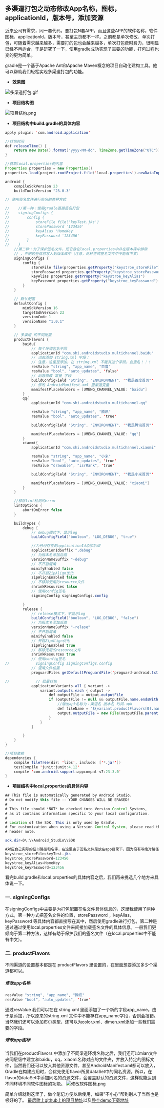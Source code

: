 ## 多渠道打包之动态修改App名称，图标，applicationId，版本号，添加资源
近来公司有需求，同一套代码，要打包N套APP，而且这些APP的软件名称，软件图标，applicationId，版本号，甚至主页都不一样。之前都是单次修改，单次打包，可随着需求越来越多，需要打的包也会越来越多，单次打包费时费力，很明显已经不再适合，于是研究了一下，使用gradle成功实现了需要的功能，打包过程也变的更为简单。

gradle是一个基于Apache Ant和Apache Maven概念的项目自动化建构工具。他可以帮助我们轻松实现多渠道打包的功能。

- **效果图**

![多渠道打包.gif](http://upload-images.jianshu.io/upload_images/2761423-45b3ea86b630ad7e.gif?imageMogr2/auto-orient/strip)

- **项目结构图**

![项目结构.png](http://upload-images.jianshu.io/upload_images/2761423-0ac8db9394a40b44.png?imageMogr2/auto-orient/strip%7CimageView2/2/w/1240)

- **项目结构中build.gradle的具体内容**

```java
apply plugin: 'com.android.application'

//打包时间
def releaseTime() {
    return new Date().format("yyyy-MM-dd", TimeZone.getTimeZone("UTC"))
}

//获取local.properties的内容
Properties properties = new Properties()
properties.load(project.rootProject.file('local.properties').newDataInputStream())

android {
    compileSdkVersion 23
    buildToolsVersion "23.0.3"

// 使用签名文件进行签名的两种方式

//    //第一种：使用gradle直接签名打包
//    signingConfigs {
//        config {
//            storeFile file('keyTest.jks')
//            storePassword '123456'
//            keyAlias 'HomeKey'
//            keyPassword '123456'
//        }
//    }
    //第二种：为了保护签名文件，把它放在local.properties中并在版本库中排除
    // ，不把这些信息写入到版本库中（注意，此种方式签名文件中不能有中文）
    signingConfigs {
        config {
            storeFile file(properties.getProperty("keystroe_storeFile"))
            storePassword properties.getProperty("keystroe_storePassword")
            keyAlias properties.getProperty("keystroe_keyAlias")
            keyPassword properties.getProperty("keystroe_keyPassword")
        }
    }

    // 默认配置
    defaultConfig {
        minSdkVersion 16
        targetSdkVersion 23
        versionCode 1
        versionName "1.0.1"
    }

    // 多渠道 的不同配置
    productFlavors {
        baidu{
            // 每个环境包名不同
            applicationId "com.shi.androidstudio.multichannel.baidu"
            // 动态添加 string.xml 字段；
            // 注意，这里是添加，在 string.xml 不能有这个字段，会重名！！！
            resValue "string", "app_name", "百度"
            resValue "bool", "auto_updates", 'false'
            // 动态修改 常量 字段
            buildConfigField "String", "ENVIRONMENT", '"我是百度首页"'
            // 修改 AndroidManifest.xml 里渠道变量
            manifestPlaceholders = [UMENG_CHANNEL_VALUE: "baidu"]
        }
        qq{
            applicationId "com.shi.androidstudio.multichannel.qq"

            resValue "string", "app_name", "腾讯"
            resValue "bool", "auto_updates", 'true'

            buildConfigField "String", "ENVIRONMENT", '"我是腾讯首页"'

            manifestPlaceholders = [UMENG_CHANNEL_VALUE: "qq"]
        }
        xiaomi{
            applicationId "com.shi.androidstudio.multichannel.xiaomi"

            resValue "string", "app_name", "小米"
            resValue "bool", "auto_updates", 'true'
            resValue "drawable", "isrRank", 'true'

            buildConfigField "String", "ENVIRONMENT", '"我是小米首页"'

            manifestPlaceholders = [UMENG_CHANNEL_VALUE: "xiaomi"]
        }
    }

    //移除lint检测的error
    lintOptions {
        abortOnError false
    }

    buildTypes {
        debug {
            // debug模式下，显示log
            buildConfigField("boolean", "LOG_DEBUG", "true")

            //为已经存在的applicationId添加后缀
            applicationIdSuffix ".debug"
            // 为版本名添加后缀
            versionNameSuffix "-debug"
            // 不开启混淆
            minifyEnabled false
            // 不开启ZipAlign优化
            zipAlignEnabled false
            // 不移除无用的resource文件
            shrinkResources false
            // 使用config签名
            signingConfig signingConfigs.config

        }
        release {
            // release模式下，不显示log
            buildConfigField("boolean", "LOG_DEBUG", "false")
            // 为版本名添加后缀
            versionNameSuffix "-relase"
            // 不开启混淆
            minifyEnabled false
            // 开启ZipAlign优化
            zipAlignEnabled true
            // 移除无用的resource文件
            shrinkResources true
            // 使用config签名
//            signingConfig signingConfigs.config
            // 混淆文件位置
            proguardFiles getDefaultProguardFile('proguard-android.txt'), 'proguard-rules.pro'

//            // 批量打包
            applicationVariants.all { variant ->
                variant.outputs.each { output ->
                    def outputFile = output.outputFile
                    if (outputFile != null && outputFile.name.endsWith('.apk')) {
                        //输出apk名称为：渠道名_版本名_时间.apk
                        def fileName = "${variant.productFlavors[0].name}_v${defaultConfig.versionName}_${releaseTime()}.apk"
                        output.outputFile = new File(outputFile.parent, fileName)
                    }
                }
            }

        }
    }
}

//项目依赖
dependencies {
    compile fileTree(dir: 'libs', include: ['*.jar'])
    testCompile 'junit:junit:4.12'
    compile 'com.android.support:appcompat-v7:23.3.0'
}
```

- **项目结构中local.properties的具体内容**

```java
## This file is automatically generated by Android Studio.
# Do not modify this file -- YOUR CHANGES WILL BE ERASED!
#
# This file should *NOT* be checked into Version Control Systems,
# as it contains information specific to your local configuration.
#
# Location of the SDK. This is only used by Gradle.
# For customization when using a Version Control System, please read the
# header note.

sdk.dir=D\:\\Android_Studio\\SDK

#对应自己实际的证书路径和名字，在这里由于签名文件是放在app目录下，因为没有写绝对路径。
keystroe_storeFile=keyTest.jks
keystroe_storePassword=123456
keystroe_keyAlias=HomeKey
keystroe_keyPassword=123456
```
看完build.gradle和local.properties的具体内容之后，我们再来挑选几个地方来具体说一下。
### 一. signingConfigs
在signingConfigs中主要是为打包配置签名文件具体信息的，这里我使用了两种方式，第一种方式把签名文件的位置，storePassword ，keyAlias，keyPassword 等具体内容都直接写在其中，然后使用gradle进行打包，第二种是通过通过使用local.properties文件来间接加载签名文件的具体信息。一般我们更倾向于第二种方法，这样有助于保护我们的签名文件（在local.properties中不能有中文）。

### 二. productFlavors
不同渠道的设置基本都是在 productFlavors 里设置的，在里面想要添加多少个渠道都可以。
##### 修改app名称
```java
resValue "string", "app_name", "腾讯"
resValue "bool", "auto_updates", 'true'
```
通过resValue 我们可以在在 string.xml 里面添加了一个新的字段app_name，由于是添加，所以原来的string.xml 文件中不能存在app_name字段，否则会报错。
当然我们还可以添加布尔类型，还可以为color.xml、dimen.xml添加一些我们需要的字段。
##### 修改app图标
当我们在productFlavors 中添加了不同渠道环境名称之后，我们还可以mian文件夹同层级中建立和baidu，qq，xiaomi名称对应的文件夹，并放入特定的图标文件，当然我们还可以放入其他资源文件，甚至AndroidManifest.xml都可以放入，Gradle在构建应用时，会优先使用flavor所属dataSet中的同名资源。所以，在flavor的dataSet中添加同名的资源文件，会覆盖默认的资源文件，这样就能达到不同环境不同软件图标的功能。
![修改软件图标.png](http://upload-images.jianshu.io/upload_images/2761423-3aa0b6c4326db3a7.png?imageMogr2/auto-orient/strip%7CimageView2/2/w/1240)

简单介绍就到这里了，做个笔记方便以后使用，如果"不小心"帮到别人了当然也是极好的了。
[最后附上github上的项目地址](https://github.com/AFinalStone/MultiChannel-master)以及[整个demo下载地址](http://download.csdn.net/detail/abc6368765/9650523)